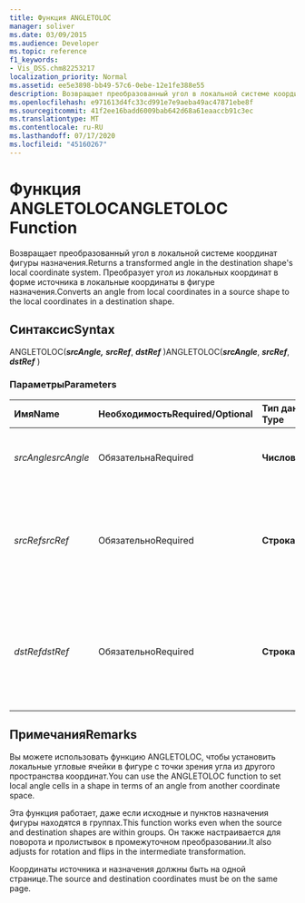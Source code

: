 ```yaml
---
title: Функция ANGLETOLOC
manager: soliver
ms.date: 03/09/2015
ms.audience: Developer
ms.topic: reference
f1_keywords:
- Vis_DSS.chm82253217
localization_priority: Normal
ms.assetid: ee5e3898-bb49-57c6-0ebe-12e1fe388e55
description: Возвращает преобразованный угол в локальной системе координат фигуры назначения. Преобразует угол из локальных координат в форме источника в локальные координаты в фигуре назначения.
ms.openlocfilehash: e971613d4fc33cd991e7e9aeba49ac47871ebe8f
ms.sourcegitcommit: 41f2ee16badd6009bab642d68a61eaaccb91c3ec
ms.translationtype: MT
ms.contentlocale: ru-RU
ms.lasthandoff: 07/17/2020
ms.locfileid: "45160267"
---
```

# <a name="angletoloc-function"></a><span data-ttu-id="43b9d-104">Функция ANGLETOLOC</span><span class="sxs-lookup"><span data-stu-id="43b9d-104">ANGLETOLOC Function</span></span>

<span data-ttu-id="43b9d-105">Возвращает преобразованный угол в локальной системе координат фигуры назначения.</span><span class="sxs-lookup"><span data-stu-id="43b9d-105">Returns a transformed angle in the destination shape's local coordinate system.</span></span> <span data-ttu-id="43b9d-106">Преобразует угол из локальных координат в форме источника в локальные координаты в фигуре назначения.</span><span class="sxs-lookup"><span data-stu-id="43b9d-106">Converts an angle from local coordinates in a source shape to the local coordinates in a destination shape.</span></span> 
  
## <a name="syntax"></a><span data-ttu-id="43b9d-107">Синтаксис</span><span class="sxs-lookup"><span data-stu-id="43b9d-107">Syntax</span></span>

<span data-ttu-id="43b9d-108">ANGLETOLOC(***srcAngle,*** ***srcRef***, ***dstRef*** )</span><span class="sxs-lookup"><span data-stu-id="43b9d-108">ANGLETOLOC(***srcAngle***, ***srcRef***, ***dstRef*** )</span></span> 
  
### <a name="parameters"></a><span data-ttu-id="43b9d-109">Параметры</span><span class="sxs-lookup"><span data-stu-id="43b9d-109">Parameters</span></span>

|<span data-ttu-id="43b9d-110">**Имя**</span><span class="sxs-lookup"><span data-stu-id="43b9d-110">**Name**</span></span>|<span data-ttu-id="43b9d-111">**Необходимость**</span><span class="sxs-lookup"><span data-stu-id="43b9d-111">**Required/Optional**</span></span>|<span data-ttu-id="43b9d-112">**Тип данных**</span><span class="sxs-lookup"><span data-stu-id="43b9d-112">**Data Type**</span></span>|<span data-ttu-id="43b9d-113">**Описание**</span><span class="sxs-lookup"><span data-stu-id="43b9d-113">**Description**</span></span>|
|:-----|:-----|:-----|:-----|
| <span data-ttu-id="43b9d-114">_srcAngle_</span><span class="sxs-lookup"><span data-stu-id="43b9d-114">_srcAngle_</span></span> <br/> |<span data-ttu-id="43b9d-115">Обязательна</span><span class="sxs-lookup"><span data-stu-id="43b9d-115">Required</span></span>  <br/> |<span data-ttu-id="43b9d-116">**Числовой**</span><span class="sxs-lookup"><span data-stu-id="43b9d-116">**Numeric**</span></span> <br/> |<span data-ttu-id="43b9d-117">Угол в системе координат источника.</span><span class="sxs-lookup"><span data-stu-id="43b9d-117">An angle in the source coordinate system.</span></span>  <br/> |
| <span data-ttu-id="43b9d-118">_srcRef_</span><span class="sxs-lookup"><span data-stu-id="43b9d-118">_srcRef_</span></span> <br/> |<span data-ttu-id="43b9d-119">Обязательно</span><span class="sxs-lookup"><span data-stu-id="43b9d-119">Required</span></span>  <br/> |<span data-ttu-id="43b9d-120">**Строка**</span><span class="sxs-lookup"><span data-stu-id="43b9d-120">**String**</span></span> <br/> | <span data-ttu-id="43b9d-121">Ссылка на ячейку в объекте-источнике, например фигуру, группу, страницу и так далее.</span><span class="sxs-lookup"><span data-stu-id="43b9d-121">A reference to a cell in the source object, such as a shape, group, page, and so on.</span></span>  <br/> |
| <span data-ttu-id="43b9d-122">_dstRef_</span><span class="sxs-lookup"><span data-stu-id="43b9d-122">_dstRef_</span></span> <br/> |<span data-ttu-id="43b9d-123">Обязательно</span><span class="sxs-lookup"><span data-stu-id="43b9d-123">Required</span></span>  <br/> |<span data-ttu-id="43b9d-124">**Строка**</span><span class="sxs-lookup"><span data-stu-id="43b9d-124">**String**</span></span> <br/> |<span data-ttu-id="43b9d-125">Ссылка на ячейку в объекте назначения, например фигуру, группу, страницу и так далее.</span><span class="sxs-lookup"><span data-stu-id="43b9d-125">A reference to a cell in the destination object, such as a shape, group, page, and so on.</span></span>  <br/> |
   
## <a name="remarks"></a><span data-ttu-id="43b9d-126">Примечания</span><span class="sxs-lookup"><span data-stu-id="43b9d-126">Remarks</span></span>

<span data-ttu-id="43b9d-127">Вы можете использовать функцию ANGLETOLOC, чтобы установить локальные угловые ячейки в фигуре с точки зрения угла из другого пространства координат.</span><span class="sxs-lookup"><span data-stu-id="43b9d-127">You can use the ANGLETOLOC function to set local angle cells in a shape in terms of an angle from another coordinate space.</span></span>
  
<span data-ttu-id="43b9d-128">Эта функция работает, даже если исходные и пунктов назначения фигуры находятся в группах.</span><span class="sxs-lookup"><span data-stu-id="43b9d-128">This function works even when the source and destination shapes are within groups.</span></span> <span data-ttu-id="43b9d-129">Он также настраивается для поворота и пролистывок в промежуточном преобразовании.</span><span class="sxs-lookup"><span data-stu-id="43b9d-129">It also adjusts for rotation and flips in the intermediate transformation.</span></span>
  
<span data-ttu-id="43b9d-130">Координаты источника и назначения должны быть на одной странице.</span><span class="sxs-lookup"><span data-stu-id="43b9d-130">The source and destination coordinates must be on the same page.</span></span>
  

